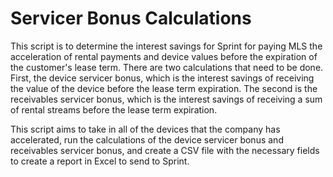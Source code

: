 # Servicer Bonus Calculations

This script is to determine the interest savings for Sprint for paying MLS the acceleration of rental payments and device values before the expiration of the customer's lease term. There are two calculations that need to be done. First, the device servicer bonus, which is the interest savings of receiving the value of the device before the lease term expiration. The second is the receivables servicer bonus, which is the interest savings of receiving a sum of rental streams before the lease term expiration.

This script aims to take in all of the devices that the company has accelerated, run the calculations of the device servicer bonus and receivables servicer bonus, and create a CSV file with the necessary fields to create a report in Excel to send to Sprint. 

